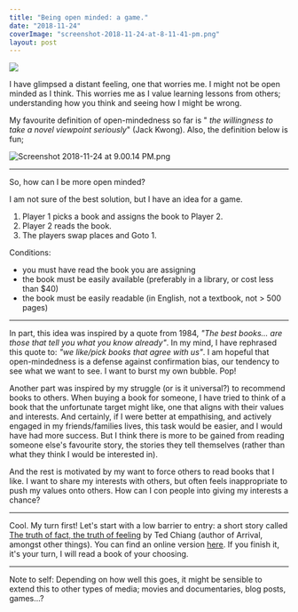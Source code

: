```yaml
---
title: "Being open minded: a game."
date: "2018-11-24"
coverImage: "screenshot-2018-11-24-at-8-11-41-pm.png"
layout: post
---
```


![]({{site.baseurl}}/images/{{page.coverImage}})

I have glimpsed a distant feeling, one that worries me. I might not be open minded as I think. This worries me as I value learning lessons from others; understanding how you think and seeing how I might be wrong.

My favourite definition of open-mindedness so far is " _the willingness to take a novel viewpoint seriously_" (Jack Kwong). Also, the definition below is fun;

![Screenshot 2018-11-24 at 9.00.14 PM.png]({{site.baseurl}}/images/screenshot-2018-11-24-at-9-00-14-pm.png)

* * *

So, how can I be more open minded?

I am not sure of the best solution, but I have an idea for a game.

1. Player 1 picks a book and assigns the book to Player 2.
2. Player 2 reads the book.
3. The players swap places and Goto 1.

Conditions:

- you must have read the book you are assigning
- the book must be easily available (preferably in a library, or cost less than $40)
- the book must be easily readable (in English, not a textbook, not > 500 pages)

* * *

In part, this idea was inspired by a quote from 1984, _"The best books... are those that tell you what you know already"_. In my mind, I have rephrased this quote to: _"we like/pick books that agree with us"_. I am hopeful that open-mindedness is a defense against confirmation bias, our tendency to see what we want to see. I want to burst my own bubble. Pop!

Another part was inspired by my struggle (or is it universal?) to recommend books to others. When buying a book for someone, I have tried to think of a book that the unfortunate target might like, one that aligns with their values and interests. And certainly, if I were better at empathising, and actively engaged in my friends/families lives, this task would be easier, and I would have had more success. But I think there is more to be gained from reading someone else's favourite story, the stories they tell themselves (rather than what they think I would be interested in).

And the rest is motivated by my want to force others to read books that I like. I want to share my interests with others, but often feels inappropriate to push my values onto others. How can I con people into giving my interests a chance?

* * *

Cool. My turn first! Let's start with a low barrier to entry: a short story called [The truth of fact, the truth of feeling](https://www.goodreads.com/book/show/18455800-the-truth-of-fact-the-truth-of-feeling?from_search=true) by Ted Chiang (author of Arrival, amongst other things). You can find an online version [here](https://web.archive.org/web/20140222103103/http://subterraneanpress.com/magazine/fall_2013/the_truth_of_fact_the_truth_of_feeling_by_ted_chiang). If you finish it, it's your turn, I will read a book of your choosing.

* * *

Note to self: Depending on how well this goes, it might be sensible to extend this to other types of media; movies and documentaries, blog posts, games...?
